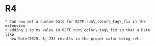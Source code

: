 # R4
    * Can now set a custom Date for RCTF.run\_color\_tag\_fix in the extension
    * adding 1 to ms value in RCTF.run\_color\_tag\_fix so that a Date like
      new Date(2025, 8, 23) results in the proper color being set.

